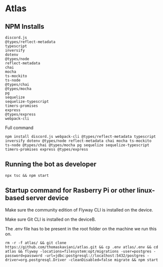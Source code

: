 # Atlas

## NPM Installs
```
discord.js
@types/reflect-metadata
typescript
inversify
dotenv
@types/node
reflect-metadata
chai
mocha
ts-mockito
ts-node
@types/chai
@types/mocha
pg
sequelize
sequelize-typescript
timers-promises
express
@types/express
webpack-cli
```

Full command
```
npm install discord.js webpack-cli @types/reflect-metadata typescript inversify dotenv @types/node reflect-metadata chai mocha ts-mockito ts-node @types/chai @types/mocha pg sequelize sequelize-typescript timers-promises express @types/express
```

## Running the bot as developer

```
npx tsc && npm start
```

## Startup command for Rasberry Pi or other linux-based server device
Make sure the community edition of Flyway CLI is installed on the device.

Make sure Git CLI is installed on the deviceB.

The .env file has to be present in the root folder on the machine we run this on.

```
rm -r -f atlas/ && git clone https://github.com/thomaskaviani/atlas.git && cp .env atlas/.env && cd atlas && flyway -locations=filesystem:opt/migrations -user=postgres -password=password -url=jdbc:postgresql://localhost:5432/postgres -driver=org.postgresql.Driver -cleanDisabled=false migrate && npm start
```
